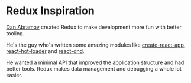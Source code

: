 # Redux Inspiration

[Dan Abramov](https://twitter.com/dan_abramov) created Redux to make development more fun with better tooling.

He's the guy who's written some amazing modules like [create-react-app](https://github.com/facebook/create-react-app), [react-hot-loader](https://github.com/gaearon/react-hot-loader) and [react-dnd](https://github.com/react-dnd/react-dnd).

He wanted a minimal API that improved the application structure and had better tools. Redux makes data management and debugging a whole lot easier.